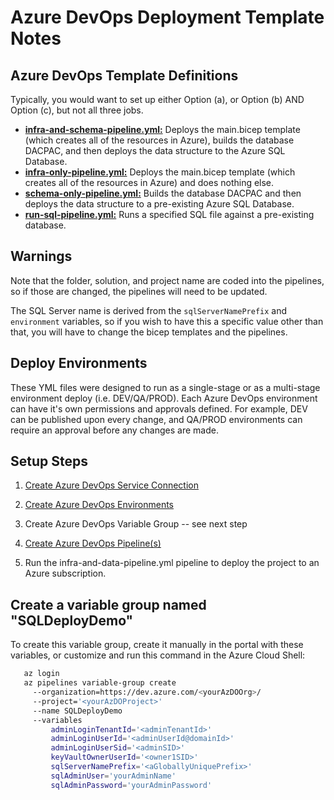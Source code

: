 # Azure DevOps Deployment Template Notes

## Azure DevOps Template Definitions

Typically, you would want to set up either Option (a), or Option (b) AND Option (c), but not all three jobs.

- [**infra-and-schema-pipeline.yml:**](infra-and-schema-pipeline.yml) Deploys the main.bicep template (which creates all of the resources in Azure), builds the database DACPAC, and then deploys the data structure to the Azure SQL Database.
- [**infra-only-pipeline.yml:**](infra-only-pipeline.yml) Deploys the main.bicep template (which creates all of the resources in Azure) and does nothing else.
- [**schema-only-pipeline.yml:**](schema-only-pipeline.yml) Builds the database DACPAC and then deploys the data structure to a pre-existing Azure SQL Database.
- [**run-sql-pipeline.yml:**](run-sql-pipeline.yml) Runs a specified SQL file against a pre-existing database.

## Warnings

Note that the folder, solution, and project name are coded into the pipelines, so if those are changed, the pipelines will need to be updated.

The SQL Server name is derived from the `sqlServerNamePrefix` and `environment` variables, so if you wish to have this a specific value other than that, you will have to change the bicep templates and the pipelines.

## Deploy Environments

These YML files were designed to run as a single-stage or as a multi-stage environment deploy (i.e. DEV/QA/PROD). Each Azure DevOps environment can have it's own permissions and approvals defined. For example, DEV can be published upon every change, and QA/PROD environments can require an approval before any changes are made.

## Setup Steps

1. [Create Azure DevOps Service Connection](https://docs.luppes.com/CreateServiceConnections/)

1. [Create Azure DevOps Environments](https://docs.luppes.com/CreateDevOpsEnvironments/)

1. Create Azure DevOps Variable Group -- see next step

1. [Create Azure DevOps Pipeline(s)](https://docs.luppes.com/CreateNewPipeline/)

1. Run the infra-and-data-pipeline.yml pipeline to deploy the project to an Azure subscription.

## Create a variable group named "SQLDeployDemo"

To create this variable group, create it manually in the portal with these variables, or customize and run this command in the Azure Cloud Shell:

``` bash
   az login
   az pipelines variable-group create 
     --organization=https://dev.azure.com/<yourAzDOOrg>/ 
     --project='<yourAzDOProject>' 
     --name SQLDeployDemo
     --variables 
         adminLoginTenantId='<adminTenantId>'
         adminLoginUserId='<adminUserId@domainId>'
         adminLoginUserSid='<adminSID>'
         keyVaultOwnerUserId='<owner1SID>'
         sqlServerNamePrefix='<aGloballyUniquePrefix>'
         sqlAdminUser='yourAdminName'
         sqlAdminPassword='yourAdminPassword'
```

